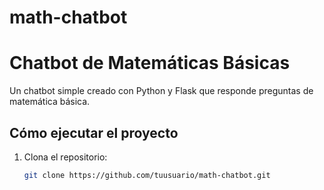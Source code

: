 # math-chatbot
# Chatbot de Matemáticas Básicas

Un chatbot simple creado con Python y Flask que responde preguntas de matemática básica.

## Cómo ejecutar el proyecto

1. Clona el repositorio:
   ```bash
   git clone https://github.com/tuusuario/math-chatbot.git
